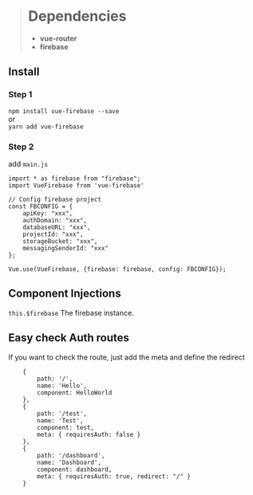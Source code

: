 > # Dependencies
> * **vue-router** 
> * **firebase**

## Install

### Step 1
`npm install vue-firebase --save`   
or  
`yarn add vue-firebase`

### Step 2

add `main.js`

```
import * as firebase from "firebase";       
import VueFirebase from 'vue-firebase'

```

```$xslt
// Config firebase project
const FBCONFIG = {
    apiKey: "xxx",
    authDomain: "xxx",
    databaseURL: "xxx",
    projectId: "xxx",
    storageBucket: "xxx",
    messagingSenderId: "xxx"
};

Vue.use(VueFirebase, {firebase: firebase, config: FBCONFIG});
```


## Component Injections

`this.$firebase` The firebase instance.

## Easy check Auth routes

If you want to check the route, just add the meta and define the redirect
```$xslt
    {
        path: '/',
        name: 'Hello',
        component: HelloWorld
    },
    {
        path: '/test',
        name: 'Test',
        component: test,
        meta: { requiresAuth: false }
    },
    {
        path: '/dashboard',
        name: 'Dashboard',
        component: dashboard,
        meta: { requiresAuth: true, redirect: "/" }
    }
```